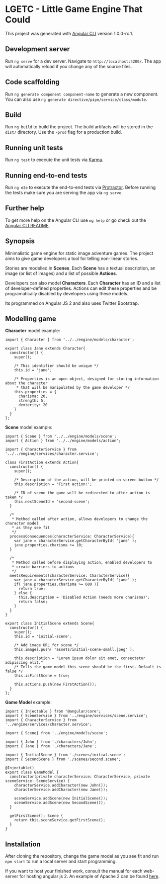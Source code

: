 # LGETC - Little Game Engine That Could

This project was generated with [Angular CLI](https://github.com/angular/angular-cli) version 1.0.0-rc.1.

## Development server
Run `ng serve` for a dev server. Navigate to `http://localhost:4200/`. The app will automatically reload if you change any of the source files.

## Code scaffolding

Run `ng generate component component-name` to generate a new component. You can also use `ng generate directive/pipe/service/class/module`.

## Build

Run `ng build` to build the project. The build artifacts will be stored in the `dist/` directory. Use the `-prod` flag for a production build.

## Running unit tests

Run `ng test` to execute the unit tests via [Karma](https://karma-runner.github.io).

## Running end-to-end tests

Run `ng e2e` to execute the end-to-end tests via [Protractor](http://www.protractortest.org/).
Before running the tests make sure you are serving the app via `ng serve`.

## Further help

To get more help on the Angular CLI use `ng help` or go check out the [Angular CLI README](https://github.com/angular/angular-cli/blob/master/README.md).

## Synopsis

Minimalistic game engine for static image adventure games. The project aims to give game developers a tool for telling non-linear stories.

Stories are modelled in **Scenes**. Each **Scene** has a textual description, an image (or list of images) and a list of possible **Actions**.

Developers can also model **Characters**. Each **Character** has an ID and a list of developer-defined properties. Actions can edit these properties and be programatically disabled by developers using these models.

Its programmed on Angular JS 2 and also uses Twitter Bootstrap.

## Modelling game

**Character** model example:

```
import { Character } from '../../engine/models/character';

export class Jane extends Character{
  constructor() {
    super();

    /* This identifier should be unique */
    this.id = 'jane';

    /* Properties is an open object, designed for storing information about the character
     * that will be manipulated by the game developer */
    this.properties = {
      charisma: 20,
      strength: 5,
      dexterity: 20
    }
  }
};

```

**Scene** model example:

```
import { Scene } from '../../engine/models/scene';
import { Action } from '../../engine/models/action';

import { CharacterService } from '../../engine/services/character.service';

class FirstAction extends Action{
  constructor() {
    super();

    /* Description of the action, will be printed on screen button */
    this.description = 'First action!';

    /* ID of scene the game will be redirected to after action is taken */
    this.nextSceneId = 'second-scene';
  }

  /*  
   * Method called after action, allows developers to change the character model
   * as they see fit
   */
  processConsequences(characterService: CharacterService){
    var jane = characterService.getCharacterById( 'jane' );
    jane.properties.charisma += 10;
  }

  /*
   * Method called before displaying action, enabled developers to
   * create barriers to actions
   */
  meetsRequirements(characterService: CharacterService){
    var jane = characterService.getCharacterById( 'jane' );
    if( jane.properties.charisma >= 600 ){
      return true;
    } else {
      this.description = 'Disabled Action (needs more charisma)';
      return false;
    }
  }
}

export class InitialScene extends Scene{
  constructor() {
    super();
    this.id = 'initial-scene';

    /* Add image URL for scene */
    this.images.push( 'assets/initial-scene-small.jpeg' );

    this.description = "Lorem ipsum dolor sit amet, consectetur adipiscing elit."
    /* Tells the game model this scene should be the first. Default is false */
    this.isFirstScene = true;

    this.actions.push(new FirstAction());
  }
};

```

**Game Model** example:

```
import { Injectable } from '@angular/core';
import { SceneService } from '../engine/services/scene.service';
import { CharacterService } from '../engine/services/character.service';

import { Scene} from '../engine/models/scene';

import { John } from './characters/John';
import { Jane } from './characters/Jane';

import { InitialScene } from './scenes/initial.scene';
import { SecondScene } from './scenes/second.scene';

@Injectable()
export class GameModel {
  constructor(private characterService: CharacterService, private sceneService: SceneService) {
    characterService.addCharacter(new John());
    characterService.addCharacter(new Jane());

    sceneService.addScene(new InitialScene());
    sceneService.addScene(new SecondScene());
  }

  getFirstScene(): Scene {
    return this.sceneService.getFirstScene();
  }
}
```

## Installation

After cloning the repository, change the game model as you see fit and run `npm start` to run a local server and start programming.

If you want to host your finished work, consult the manual for each web-server for hosting angular js 2. An example of Apache 2 can be found [here](https://github.com/mgechev/angular2-seed/wiki/Deploying-prod-build-to-Apache-2 "Deploying prod build to Apache 2").

